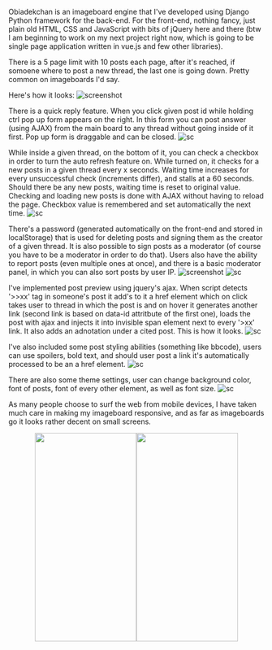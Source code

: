 Obiadekchan is an imageboard engine that I've developed using Django Python framework for the back-end. For the front-end, nothing fancy, just plain old HTML, CSS and JavaScript with bits of jQuery here and there (btw I am beginning to work on my next project right now, which is going to be single page application written in vue.js and few other libraries).

There is a 5 page limit with 10 posts each page, after it's reached, if somoene where to post a new thread, the last one is going down. Pretty common on imageboards I'd say.

Here's how it looks:
![screenshot](https://i.imgur.com/aWGjy7D.png)

There is a quick reply feature. When you click given post id while holding ctrl pop up form appears on the right. In this form you can post answer (using AJAX) from the main board to any thread without going inside of it first. Pop up form is draggable and can be closed.
![sc](https://i.imgur.com/eZQcIJe.png)

While inside a given thread, on the bottom of it, you can check a checkbox in order to turn the auto refresh feature on. While turned on, it checks for a new posts in a given thread every x seconds. Waiting time increases for every unsuccessful check (increments differ), and stalls at a 60 seconds. Should there be any new posts, waiting time is reset to original value. Checking and loading new posts is done with AJAX without having to reload the page. Checkbox value is remembered and set automatically the next time.
![sc](https://i.imgur.com/rCPEYUZ.gifv)

There's a password (generated automatically on the front-end and stored in localStorage) that is used for deleting posts and signing them as the creator of a given thread. It is also possible to sign posts as a moderator (of course you have to be a moderator in order to do that).
Users also have the ability to report posts (even multiple ones at once), and there is a basic moderator panel, in which you can also sort posts by user IP.
![screenshot](https://i.imgur.com/e8vEJEn.png)
![sc](https://i.imgur.com/1iFB3PH.png)

I've implemented post preview using jquery's ajax. When script detects '>>xx' tag in someone's post it add's to it a href element which on click takes user to thread in which the post is and on hover it generates another link (second link is based on data-id attritbute of the first one), loads the post with ajax and injects it into invisible span element next to every '>xx' link. It also adds an adnotation under a cited post.
This is how it looks.
![sc](https://i.imgur.com/04AmhrT.jpg)

I've also included some post styling abilities (something like bbcode), users can use spoilers, bold text, and should user post a link it's automatically processed to be an a href element.
![sc](https://i.imgur.com/sb7XCgM.png)

There are also some theme settings, user can change background color, font of posts, font of every other element, as well as font size.
![sc](https://i.imgur.com/jIOkh6U.png)


As many people choose to surf the web from mobile devices, I have taken much care in making my imageboard responsive, and as far as imageboards go it looks rather decent on small screens. 
<center><p style='  text-align:center'>
<img src='https://i.imgur.com/2tiUSTx.png' width='200' height='410'/><img src='https://i.imgur.com/3uGgpvH.png' width='200' height='410'/>
  </p></center>

